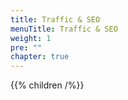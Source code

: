 ```yaml
---
title: Traffic & SEO
menuTitle: Traffic & SEO
weight: 1
pre: ""
chapter: true
---
```


{{% children /%}}
